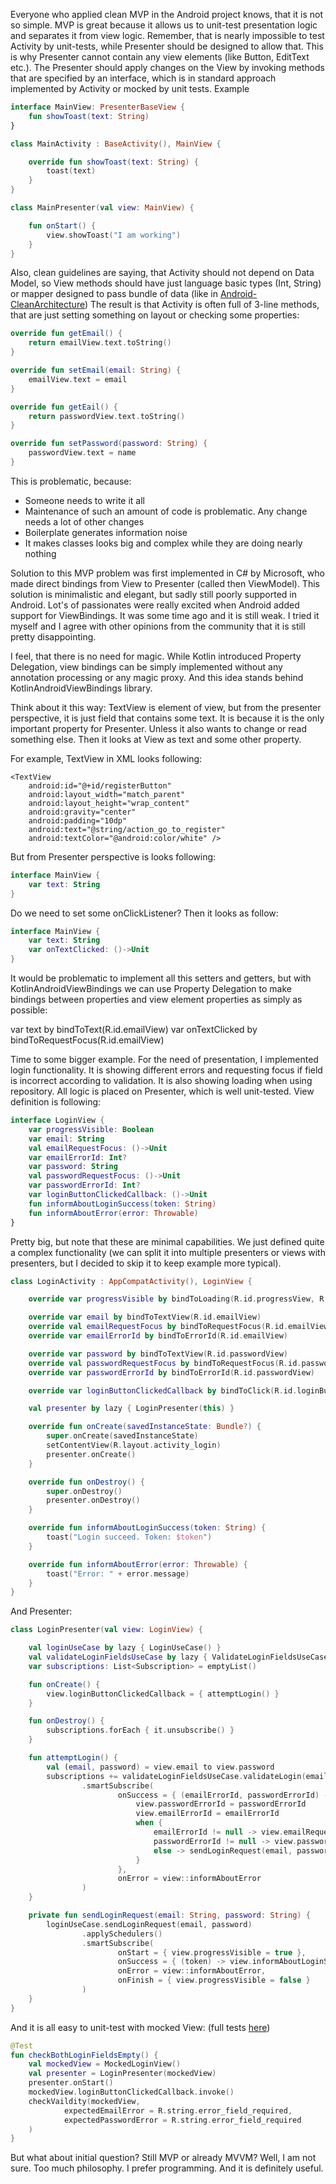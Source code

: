 Everyone who applied clean MVP in the Android project knows, that it is not so simple. MVP is great because it allows us to unit-test presentation logic and separates it from view logic. Remember, that is nearly impossible to test Activity by unit-tests, while Presenter should be designed to allow that. This is why Presenter cannot contain any view elements (like Button, EditText etc.). The Presenter should apply changes on the View by invoking methods that are specified by an interface, which is in standard approach implemented by Activity or mocked by unit tests. Example

```kotlin
interface MainView: PresenterBaseView {
    fun showToast(text: String)
}
```

```kotlin
class MainActivity : BaseActivity(), MainView {

    override fun showToast(text: String) {
        toast(text)
    }
}
```

```kotlin
class MainPresenter(val view: MainView) {

    fun onStart() {
        view.showToast("I am working")
    }
}
```

Also, clean guidelines are saying, that Activity should not depend on Data Model, so View methods should have just language basic types (Int, String) or mapper designed to pass bundle of data
(like in [Android-CleanArchitecture](https://github.com/android10/Android-CleanArchitecture/blob/master/presentation/src/main/java/com/fernandocejas/android10/sample/presentation/mapper/UserModelDataMapper.java))
The result is that Activity is often full of 3-line methods, that are just setting something on layout or checking some properties:

```kotlin
override fun getEmail() {
    return emailView.text.toString()
}

override fun setEmail(email: String) {
    emailView.text = email
}

override fun getEail() {
    return passwordView.text.toString()
}

override fun setPassword(password: String) {
    passwordView.text = name
}
```

This is problematic, because:
* Someone needs to write it all
* Maintenance of such an amount of code is problematic. Any change needs a lot of other changes
* Boilerplate generates information noise
* It makes classes looks big and complex while they are doing nearly nothing

Solution to this MVP problem was first implemented in C# by Microsoft, who made direct bindings from View 
to Presenter (called then ViewModel). This solution is minimalistic and elegant, but sadly still poorly supported in Android.
Lot's of passionates were really excited when Android added support for ViewBindings. It was some time ago and it is still weak. 
I tried it myself and I agree with other opinions from the community that it is still pretty disappointing. 

I feel, that there is no need for magic. While Kotlin introduced Property Delegation, view bindings can be simply implemented
without any annotation processing or any magic proxy. And this idea stands behind KotlinAndroidViewBindings library. 

Think about it this way: TextView is element of view, but from the presenter perspective, it is just field that contains some text. It is because it is the only important property for Presenter. Unless it also wants to change or read something else. Then it looks at View as text and some other property.

For example, TextView in XML looks following:
```
<TextView
    android:id="@+id/registerButton"
    android:layout_width="match_parent"
    android:layout_height="wrap_content"
    android:gravity="center"
    android:padding="10dp"
    android:text="@string/action_go_to_register"
    android:textColor="@android:color/white" />
```

But from Presenter perspective is looks following:
```kotlin
interface MainView {
    var text: String
}
```

Do we need to set some onClickListener? Then it looks as follow:
```kotlin
interface MainView {
    var text: String
    var onTextClicked: ()->Unit
}
```

It would be problematic to implement all this setters and getters, but with KotlinAndroidViewBindings we can use Property Delegation to make bindings between properties and view element properties as simply as possible:

var text by bindToText(R.id.emailView)
var onTextClicked by bindToRequestFocus(R.id.emailView)

Time to some bigger example. For the need of presentation, I implemented login functionality. It is showing different errors and 
requesting focus if field is incorrect according to validation. It is also showing loading when using repository. All logic is placed on Presenter, which is well unit-tested. View definition is following:

```kotlin
interface LoginView {
    var progressVisible: Boolean
    var email: String
    val emailRequestFocus: ()->Unit
    var emailErrorId: Int?
    var password: String
    val passwordRequestFocus: ()->Unit
    var passwordErrorId: Int?
    var loginButtonClickedCallback: ()->Unit
    fun informAboutLoginSuccess(token: String)
    fun informAboutError(error: Throwable)
}
```

Pretty big, but note that these are minimal capabilities. We just defined quite a complex functionality (we can split it into multiple presenters or views with presenters, but I decided to skip it to keep example more typical). 

```kotlin
class LoginActivity : AppCompatActivity(), LoginView {

    override var progressVisible by bindToLoading(R.id.progressView, R.id.loginFormView)

    override var email by bindToTextView(R.id.emailView)
    override val emailRequestFocus by bindToRequestFocus(R.id.emailView)
    override var emailErrorId by bindToErrorId(R.id.emailView)

    override var password by bindToTextView(R.id.passwordView)
    override val passwordRequestFocus by bindToRequestFocus(R.id.passwordView)
    override var passwordErrorId by bindToErrorId(R.id.passwordView)

    override var loginButtonClickedCallback by bindToClick(R.id.loginButton)

    val presenter by lazy { LoginPresenter(this) }

    override fun onCreate(savedInstanceState: Bundle?) {
        super.onCreate(savedInstanceState)
        setContentView(R.layout.activity_login)
        presenter.onCreate()
    }

    override fun onDestroy() {
        super.onDestroy()
        presenter.onDestroy()
    }

    override fun informAboutLoginSuccess(token: String) {
        toast("Login succeed. Token: $token")
    }

    override fun informAboutError(error: Throwable) {
        toast("Error: " + error.message)
    }
}
```

And Presenter:

```kotlin
class LoginPresenter(val view: LoginView) {

    val loginUseCase by lazy { LoginUseCase() }
    val validateLoginFieldsUseCase by lazy { ValidateLoginFieldsUseCase() }
    var subscriptions: List<Subscription> = emptyList()

    fun onCreate() {
        view.loginButtonClickedCallback = { attemptLogin() }
    }

    fun onDestroy() {
        subscriptions.forEach { it.unsubscribe() }
    }

    fun attemptLogin() {
        val (email, password) = view.email to view.password
        subscriptions += validateLoginFieldsUseCase.validateLogin(email, password)
                .smartSubscribe(
                        onSuccess = { (emailErrorId, passwordErrorId) ->
                            view.passwordErrorId = passwordErrorId
                            view.emailErrorId = emailErrorId
                            when {
                                emailErrorId != null -> view.emailRequestFocus()
                                passwordErrorId != null -> view.passwordRequestFocus()
                                else -> sendLoginRequest(email, password)
                            }
                        },
                        onError = view::informAboutError
                )
    }

    private fun sendLoginRequest(email: String, password: String) {
        loginUseCase.sendLoginRequest(email, password)
                .applySchedulers()
                .smartSubscribe(
                        onStart = { view.progressVisible = true },
                        onSuccess = { (token) -> view.informAboutLoginSuccess(token) },
                        onError = view::informAboutError,
                        onFinish = { view.progressVisible = false }
                )
    }
}
```

And it is all easy to unit-test with mocked View: (full tests [here](https://github.com/MarcinMoskala/SimpleKotlinMvpBoilerplate/blob/master/app/src/test/java/com/marcinmoskala/simplekotlinmvpboilerplate/LoginPresenterTest.kt))
```kotlin
@Test
fun checkBothLoginFieldsEmpty() {
    val mockedView = MockedLoginView()
    val presenter = LoginPresenter(mockedView)
    presenter.onStart()
    mockedView.loginButtonClickedCallback.invoke()
    checkVaildity(mockedView,
            expectedEmailError = R.string.error_field_required,
            expectedPasswordError = R.string.error_field_required
    )
}
```

But what about initial question? Still MVP or already MVVM? Well, I am not sure. Too much philosophy. I prefer programming. And it is definitely useful. 